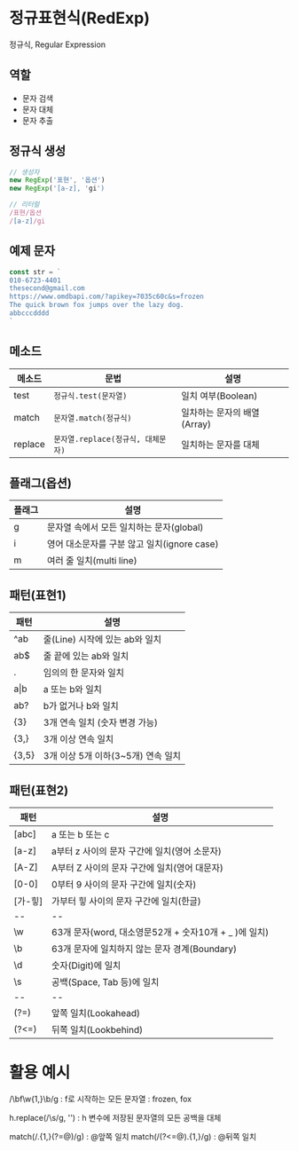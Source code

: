 # 정규표현식(RedExp)
정규식, Regular Expression

## 역할
- 문자 검색
- 문자 대체
- 문자 추출

## 정규식 생성

```js
// 생성자
new RegExp('표현', '옵션')
new RegExp('[a-z], 'gi')

// 리터럴
/표현/옵션
/[a-z]/gi
```

## 예제 문자
```js
const str = `
010-6723-4401
thesecond@gmail.com
https://www.omdbapi.com/?apikey=7035c60c&s=frozen
The quick brown fox jumps over the lazy dog.
abbcccdddd
`
```

## 메소드

메소드 | 문법 | 설명
--|--|--
test | `정규식.test(문자열)` | 일치 여부(Boolean)
match | `문자열.match(정규식)` | 일차하는 문자의 배열(Array)
replace | `문자열.replace(정규식, 대체문자)` | 일치하는 문자를 대체

## 플래그(옵션)

플래그 | 설명
--|--
g | 문자열 속에서 모든 일치하는 문자(global)
i | 영어 대소문자를 구분 않고 일치(ignore case)
m | 여러 줄 일치(multi line)

## 패턴(표현1)

패턴 | 설명
-- | --
^ab | 줄(Line) 시작에 있는 ab와 일치
ab$ | 줄 끝에 있는 ab와 일치
. | 임의의 한 문자와 일치
a&verbar;b | a 또는 b와 일치
ab? | b가 없거나 b와 일치
{3} | 3개 연속 일치 (숫자 변경 가능)
{3,} | 3개 이상 연속 일치
{3,5} | 3개 이상 5개 이하(3~5개) 연속 일치

## 패턴(표현2)
패턴 | 설명
-- | --
[abc] | a 또는 b 또는 c
[a-z] | a부터 z 사이의 문자 구간에 일치(영어 소문자)
[A-Z] | A부터 Z 사이의 문자 구간에 일치(영어 대문자)
[0-0] | 0부터 9 사이의 문자 구간에 일치(숫자)
[가-힣] | 가부터 힣 사이의 문자 구간에 일치(한글)
-- | --
\w | 63개 문자(word, 대소영문52개 + 숫자10개 + _ )에 일치)
\b | 63개 문자에 일치하지 않는 문자 경계(Boundary)
\d | 숫자(Digit)에 일치
\s | 공백(Space, Tab 등)에 일치
-- | --
(?=) | 앞쪽 일치(Lookahead)
(?<=) | 뒤쪽 일치(Lookbehind)

# 활용 예시

/\bf\w{1,}\b/g : f로 시작하는 모든 문자열 : frozen, fox

h.replace(/\s/g, '') : h 변수에 저장된 문자열의 모든 공백을 대체

match(/.{1,}(?=@)/g) : @앞쪽 일치
match(/(?<=@).{1,}/g) : @뒤쪽 일치